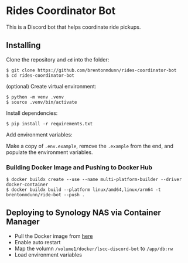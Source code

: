 # Rides Coordinator Bot

This is a Discord bot that helps coordinate ride pickups.


## Installing
Clone the repository and `cd` into the folder:
```
$ git clone https://github.com/brentonmdunn/rides-coordinator-bot
$ cd rides-coordinator-bot
```

(optional) Create virtual environment:
```
$ python -m venv .venv
$ source .venv/bin/activate
```

Install dependencies:
```
$ pip install -r requirements.txt
```

Add environment variables:

Make a copy of `.env.example`, remove the `.example` from the end, and populate the environment variables.

### Building Docker Image and Pushing to Docker Hub
```
$ docker buildx create --use --name multi-platform-builder --driver docker-container
$ docker buildx build --platform linux/amd64,linux/arm64 -t brentonmdunn/ride-bot --push .
```

## Deploying to Synology NAS via Container Manager

- Pull the Docker image from [here](https://hub.docker.com/r/brentonmdunn/ride-bot)
- Enable auto restart
- Map the volumn `/volume1/docker/lscc-discord-bot` to `/app/db:rw`
- Load environment variables
